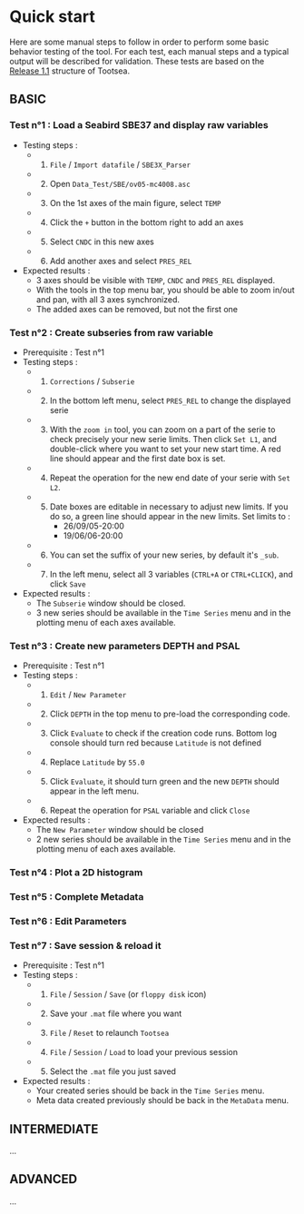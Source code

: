 # Quick start

Here are some manual steps to follow in order to perform some basic behavior testing of the tool. For each test, each manual steps and a typical output will be described for validation. These tests are based on the [Release 1.1](https://github.com/quai20/TOOTSEA/releases) structure of Tootsea.

## BASIC

### Test n°1 : Load a Seabird SBE37 and display raw variables
* Testing steps :
  * 1. `File` / `Import datafile` / `SBE3X_Parser`
  * 2. Open `Data_Test/SBE/ov05-mc4008.asc`
  * 3. On the 1st axes of the main figure, select `TEMP`
  * 4. Click the `+` button in the bottom right to add an axes
  * 5. Select `CNDC` in this new axes
  * 6. Add another axes and select `PRES_REL`
* Expected results : 
  * 3 axes should be visible with `TEMP`, `CNDC` and `PRES_REL` displayed.
  * With the tools in the top menu bar, you should be able to zoom in/out and pan, with all 3 axes synchronized.
  * The added axes can be removed, but not the first one

### Test n°2 : Create subseries from raw variable
* Prerequisite : Test n°1
* Testing steps : 
  * 1. `Corrections` / `Subserie` 
  * 2. In the bottom left menu, select `PRES_REL` to change the displayed serie
  * 3. With the `zoom in` tool, you can zoom on a part of the serie to check precisely your new serie limits. Then click `Set L1`, and double-click where you want to set your new start time. A red line should appear and the first date box is set.
  * 4. Repeat the operation for the new end date of your serie with `Set L2`.
  * 5. Date boxes are editable in necessary to adjust new limits. If you do so, a green line should appear in the new limits. Set limits to : 
        * 26/09/05-20:00
        * 19/06/06-20:00
  * 6. You can set the suffix of your new series, by default it's `_sub`.
  * 7. In the left menu, select all 3 variables (`CTRL+A` or `CTRL+CLICK`), and click `Save`
* Expected results :
  * The `Subserie` window should be closed.
  * 3 new series should be available in the `Time Series` menu and in the plotting menu of each axes available.

### Test n°3 : Create new parameters DEPTH and PSAL
* Prerequisite : Test n°1
* Testing steps : 
  * 1. `Edit` / `New Parameter`
  * 2. Click `DEPTH` in the top menu to pre-load the corresponding code.
  * 3. Click `Evaluate` to check if the creation code runs. Bottom log console should turn red because `Latitude` is not defined 
  * 4. Replace `Latitude` by `55.0`
  * 5. Click `Evaluate`, it should turn green and the new `DEPTH` should appear in the left menu.
  * 6. Repeat the operation for `PSAL` variable and click `Close`
* Expected results :
  * The `New Parameter` window should be closed
  * 2 new series should be available in the `Time Series` menu and in the plotting menu of each axes available.

### Test n°4 : Plot a 2D histogram

### Test n°5 : Complete Metadata

### Test n°6 : Edit Parameters

### Test n°7 : Save session & reload it
* Prerequisite : Test n°1
* Testing steps :
  * 1. `File` / `Session` / `Save` (or `floppy disk` icon)
  * 2. Save your `.mat` file where you want
  * 3. `File` / `Reset` to relaunch `Tootsea`
  * 4. `File` / `Session` / `Load` to load your previous session
  * 5. Select the `.mat` file you just saved
* Expected results :
  * Your created series should be back in the `Time Series` menu.
  * Meta data created previously should be back in the `MetaData` menu.  
      

## INTERMEDIATE
...
## ADVANCED
...